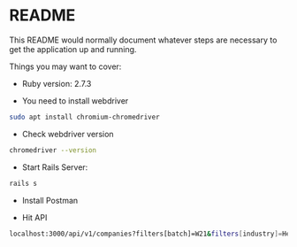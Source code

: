 # README

This README would normally document whatever steps are necessary to get the
application up and running.

Things you may want to cover:

* Ruby version:  2.7.3

* You need to install webdriver
```bash
sudo apt install chromium-chromedriver
``` 

* Check webdriver version
```bash
chromedriver --version
``` 

* Start Rails Server: 
```bash
rails s
``` 
* Install Postman

* Hit API
```bash
localhost:3000/api/v1/companies?filters[batch]=W21&filters[industry]=Healthcare&filters[regions]=Canada&filters[tags]=B2B&filters[team_size]=1-500&filters[isHiring]=true&filters[nonprofit]=false&filters[highlight_black]=false&filters[highlight_latinx]=false&filters[highlight_women]=true&n=1
``` 
